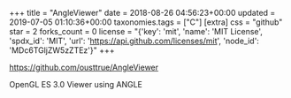 +++
title = "AngleViewer"
date = 2018-08-26 04:56:23+00:00
updated = 2019-07-05 01:10:36+00:00
taxonomies.tags = ["C"]
[extra]
css = "github"
star = 2
forks_count = 0
license = "{'key': 'mit', 'name': 'MIT License', 'spdx_id': 'MIT', 'url': 'https://api.github.com/licenses/mit', 'node_id': 'MDc6TGljZW5zZTEz'}"
+++

<https://github.com/ousttrue/AngleViewer>

OpenGL ES 3.0  Viewer using ANGLE
